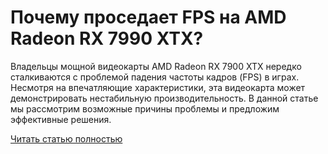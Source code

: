 # Почему проседает FPS на AMD Radeon RX 7990 XTX?



Владельцы мощной видеокарты AMD Radeon RX 7900 XTX нередко сталкиваются с проблемой падения частоты кадров (FPS) в играх. Несмотря на впечатляющие характеристики, эта видеокарта может демонстрировать нестабильную производительность. В данной статье мы рассмотрим возможные причины проблемы и предложим эффективные решения.

[Читать статью полностью](https://xyberbara.com/gaming/rx-7990-xtx/)
